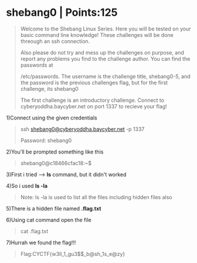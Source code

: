 # shebang0 | Points:125

> Welcome to the Shebang Linux Series. Here you will be tested on your basic command line knowledge! These challenges will be done threough an ssh connection. 
>
> Also please do not try and mess up the challenges on purpose, and report any problems you find to the challenge author. You can find the passwords at 
>
> /etc/passwords. The username is the challenge title, shebang0-5, and the password is the previous challenges flag, but for the first challenge, its shebang0
>
> The first challenge is an introductory challenge. Connect to cyberyoddha.baycyber.net on port 1337 to recieve your flag!



1)Connect using the given credentials
> ssh shebang0@cyberyoddha.baycyber.net -p 1337
>
> Password: shebang0

2)You'll be prompted something like this
>  shebang0@c18466cfac18:~$

3)First i tried --> __ls__ command, but it didn't worked

4)So i used __ls -la__

> Note: ls -la is used to list all the files including hidden files also

5)There is a hidden file named __.flag.txt__

6)Using cat command open the file
> cat .flag.txt

7)Hurrah we found the flag!!!
> Flag:CYCTF{w3ll_1_gu3$$_b@sh_1s_e@zy}
